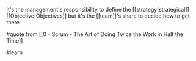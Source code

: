 It's the management's responsibility to define the [[strategy|strategical]] [[Objective|Objectives]] but it's the [[team]]'s share to decide how to get there.

#quote from [[0 - Scrum - The Art of Doing Twice the Work in Half the Time]]

#learn
